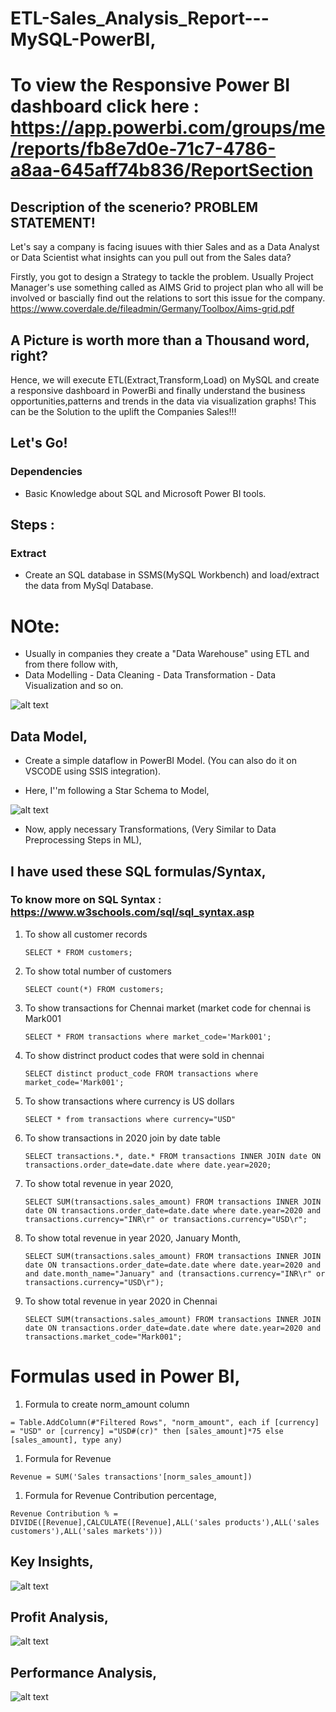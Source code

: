 # ETL-Sales_Analysis_Report---MySQL-PowerBI,
# To view the Responsive Power BI dashboard click here : https://app.powerbi.com/groups/me/reports/fb8e7d0e-71c7-4786-a8aa-645aff74b836/ReportSection

## Description of the scenerio? PROBLEM STATEMENT!
Let's say a company is facing isuues with thier Sales and as a Data Analyst or Data Scientist what insights can you pull out from the Sales data?

Firstly, you got to design a Strategy to tackle the problem. Usually Project Manager's use something called as AIMS Grid to project plan who all will be involved or bascially find out the relations to sort this issue for the company. https://www.coverdale.de/fileadmin/Germany/Toolbox/Aims-grid.pdf

## A Picture is worth more than a Thousand word, right?
Hence, we will execute ETL(Extract,Transform,Load) on MySQL and create a responsive dashboard in PowerBi and finally understand the business opportunities,patterns and trends in the data via visualization graphs! This can be the Solution to the uplift the Companies Sales!!!

## Let's Go!

### Dependencies

* Basic Knowledge about SQL and Microsoft Power BI tools.

## Steps :

### Extract
* Create an SQL database in SSMS(MySQL Workbench) and load/extract the data from MySql Database. 
# NOte: 
* Usually in companies they create a "Data Warehouse" using ETL and from there follow with,
*  Data Modelling - Data Cleaning - Data Transformation - Data Visualization and so on.

![alt text](https://www.altexsoft.com/media/2021/03/the-etl-workflow.png)

## Data Model,
* Create a simple dataflow in PowerBI Model. (You can also do it on VSCODE using SSIS integration).

* Here, I''m following a Star Schema to Model,

![alt text](https://github.com/immanuvelprathap/ETL-Sales_Analysis_Report---MySQL-PowerBI/blob/main/Data%20Model%20-%20Relationship.png)

* Now, apply necessary Transformations, (Very Similar to Data Preprocessing Steps in ML),

## I have used these SQL formulas/Syntax, 

### To know more on SQL Syntax : https://www.w3schools.com/sql/sql_syntax.asp

1. To show all customer records

    `SELECT * FROM customers;`

1. To show total number of customers

    `SELECT count(*) FROM customers;`

1. To show transactions for Chennai market (market code for chennai is Mark001

    `SELECT * FROM transactions where market_code='Mark001';`

1. To show distrinct product codes that were sold in chennai

    `SELECT distinct product_code FROM transactions where market_code='Mark001';`

1. To show transactions where currency is US dollars

    `SELECT * from transactions where currency="USD"`

1. To show transactions in 2020 join by date table

    `SELECT transactions.*, date.* FROM transactions INNER JOIN date ON transactions.order_date=date.date where date.year=2020;`

1. To show total revenue in year 2020,

    `SELECT SUM(transactions.sales_amount) FROM transactions INNER JOIN date ON transactions.order_date=date.date where date.year=2020 and transactions.currency="INR\r" or transactions.currency="USD\r";`
	
1. To show total revenue in year 2020, January Month,

    `SELECT SUM(transactions.sales_amount) FROM transactions INNER JOIN date ON transactions.order_date=date.date where date.year=2020 and and date.month_name="January" and (transactions.currency="INR\r" or transactions.currency="USD\r");`

1. To show total revenue in year 2020 in Chennai

    `SELECT SUM(transactions.sales_amount) FROM transactions INNER JOIN date ON transactions.order_date=date.date where date.year=2020
and transactions.market_code="Mark001";`


Formulas used in Power BI,
============================

1. Formula to create norm_amount column

`= Table.AddColumn(#"Filtered Rows", "norm_amount", each if [currency] = "USD" or [currency] ="USD#(cr)" then [sales_amount]*75 else [sales_amount], type any)`

1. Formula for Revenue

`Revenue = SUM('Sales transactions'[norm_sales_amount])`
 
 1. Formula for Revenue Contribution percentage,
 
 `Revenue Contribution % = DIVIDE([Revenue],CALCULATE([Revenue],ALL('sales products'),ALL('sales customers'),ALL('sales markets')))`

## Key Insights,
![alt text](https://github.com/immanuvelprathap/ETL-Sales_Analysis_Report---MySQL-PowerBI/blob/main/sales_insights_report_page-0001.jpg)

## Profit Analysis,
![alt text](https://github.com/immanuvelprathap/ETL-Sales_Analysis_Report---MySQL-PowerBI/blob/main/sales_insights_report_page-0002.jpg)

## Performance Analysis,
![alt text](https://github.com/immanuvelprathap/ETL-Sales_Analysis_Report---MySQL-PowerBI/blob/main/sales_insights_report_page-0003.jpg)

